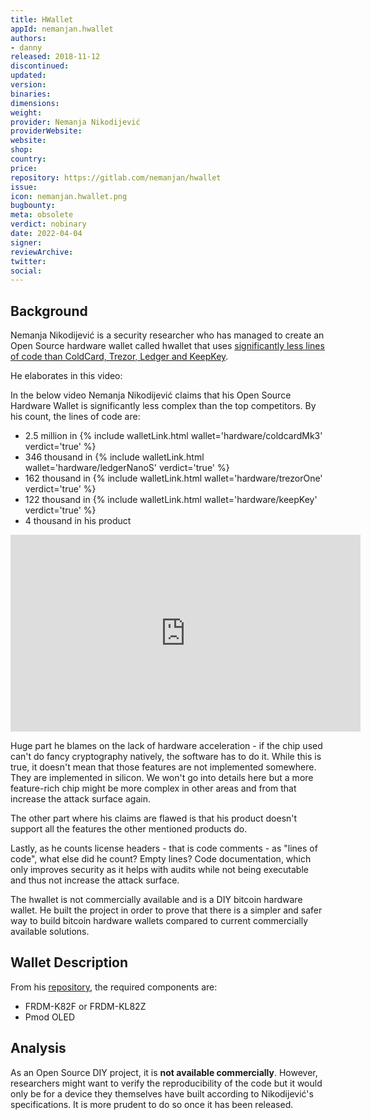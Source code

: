 ```yaml
---
title: HWallet
appId: nemanjan.hwallet
authors:
- danny
released: 2018-11-12
discontinued: 
updated: 
version: 
binaries: 
dimensions: 
weight: 
provider: Nemanja Nikodijević
providerWebsite: 
website: 
shop: 
country: 
price: 
repository: https://gitlab.com/nemanjan/hwallet
issue: 
icon: nemanjan.hwallet.png
bugbounty: 
meta: obsolete
verdict: nobinary
date: 2022-04-04
signer: 
reviewArchive: 
twitter: 
social:
---
```


## Background

Nemanja Nikodijević is a security researcher who has managed to create an Open Source hardware wallet called hwallet that uses [significantly less lines of code than ColdCard, Trezor, Ledger and KeepKey](https://youtu.be/0sgF5klTcD8?t=657).

He elaborates in this video:

In the below video Nemanja Nikodijević claims that his Open Source Hardware
Wallet is significantly less complex than the top competitors. By his count, the lines of code are:

* 2.5 million in {% include walletLink.html wallet='hardware/coldcardMk3' verdict='true' %}
* 346 thousand in {% include walletLink.html wallet='hardware/ledgerNanoS' verdict='true' %}
* 162 thousand in {% include walletLink.html wallet='hardware/trezorOne' verdict='true' %}
* 122 thousand in {% include walletLink.html wallet='hardware/keepKey' verdict='true' %}
* 4 thousand in his product

<iframe width="560" height="315" src="https://www.youtube.com/embed/0sgF5klTcD8" title="YouTube video player" frameborder="0" allow="accelerometer; autoplay; clipboard-write; encrypted-media; gyroscope; picture-in-picture" allowfullscreen></iframe>

Huge part he blames on the lack of hardware acceleration - if the chip used can't do fancy cryptography natively, the software has to do it. While this is true, it doesn't mean that those features are not implemented somewhere. They are implemented in silicon. We won't go into details here but a more feature-rich chip might be more complex in other areas and from that increase the attack surface again.

The other part where his claims are flawed is that his product doesn't support all the features the other mentioned products do.

Lastly, as he counts license headers - that is code comments - as "lines of code", what else did he count? Empty lines? Code documentation, which only improves security as it helps with audits while not being executable and thus not increase the attack surface.

The hwallet is not commercially available and is a DIY bitcoin hardware wallet. He built the project in order to prove that there is a simpler and safer way to build bitcoin hardware wallets compared to current commercially available solutions.

## Wallet Description 

From his [repository](https://gitlab.com/nemanjan/hwallet), the required components are:

- FRDM-K82F or FRDM-KL82Z
- Pmod OLED 

## Analysis 

As an Open Source DIY project, it is **not available commercially**. However, researchers might want to verify the reproducibility of the code but it would only be for a device they themselves have built according to Nikodijević's specifications. It is more prudent to do so once it has been released. 
